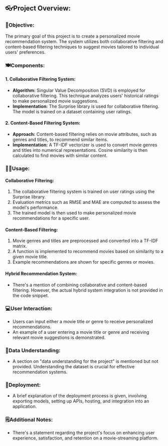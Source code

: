 ## 👓Project Overview:

### 🎯Objective:

The primary goal of this project is to create a personalized movie recommendation system. The system utilizes both collaborative filtering and content-based filtering techniques to suggest movies tailored to individual users' preferences.

### 🍽️Components:

#### 1. Collaborative Filtering System:

- **Algorithm:** Singular Value Decomposition (SVD) is employed for collaborative filtering. This technique analyzes users' historical ratings to make personalized movie suggestions.
- **Implementation:** The Surprise library is used for collaborative filtering. The model is trained on a dataset containing user ratings.

#### 2. Content-Based Filtering System:

- **Approach:** Content-based filtering relies on movie attributes, such as genres and titles, to recommend similar items.
- **Implementation:** A TF-IDF vectorizer is used to convert movie genres and titles into numerical representations. Cosine similarity is then calculated to find movies with similar content.

### 🧑‍🏭Usage:

#### Collaborative Filtering:

1. The collaborative filtering system is trained on user ratings using the Surprise library.
2. Evaluation metrics such as RMSE and MAE are computed to assess the model's performance.
3. The trained model is then used to make personalized movie recommendations for a specific user.

#### Content-Based Filtering:

1. Movie genres and titles are preprocessed and converted into a TF-IDF matrix.
2. A function is implemented to recommend movies based on similarity to a given movie title.
3. Example recommendations are shown for specific genres or movies.

#### Hybrid Recommendation System:

- There's a mention of combining collaborative and content-based filtering. However, the actual hybrid system integration is not provided in the code snippet.

### 💻User Interaction:

- Users can input either a movie title or genre to receive personalized recommendations.
- An example of a user entering a movie title or genre and receiving relevant movie suggestions is demonstrated.

### 🧠Data Understanding:

- A section on "data understanding for the project" is mentioned but not provided. Understanding the dataset is crucial for effective recommendation systems.

### 🚒Deployment:

- A brief explanation of the deployment process is given, involving exporting models, setting up APIs, hosting, and integration into an application.

### 🗒️Additional Notes:

- There's a statement regarding the project's focus on enhancing user experience, satisfaction, and retention on a movie-streaming platform.
